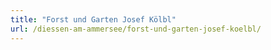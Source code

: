```yaml
---
title: "Forst und Garten Josef Kölbl"
url: /diessen-am-ammersee/forst-und-garten-josef-koelbl/
---
```

